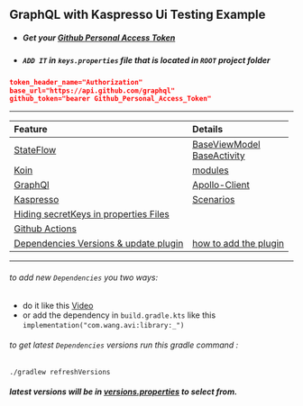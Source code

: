 

**GraphQL with Kaspresso Ui Testing Example**
---

- ##### Get your [Github Personal Access Token](https://github.com/settings/tokens) 

- ##### `ADD IT` in `keys.properties` file that is located in `ROOT` project folder 

``` json
token_header_name="Authorization"
base_url="https://api.github.com/graphql"
github_token="bearer Github_Personal_Access_Token"
```

---

| Feature             |  Details                         |
:---------------------|:----------------------------------
| [StateFlow](https://developer.android.com/kotlin/flow/stateflow-and-sharedflow#stateflow) | [BaseViewModel](https://github.com/EsmaeelNabilM/graphql-kaspresso/blob/master/app/src/main/java/com/example/graphspresso/ui/base/BaseViewModel.kt#L14) <br> [BaseActivity](https://github.com/EsmaeelNabilM/graphql-kaspresso/blob/master/app/src/main/java/com/example/graphspresso/ui/base/BaseActivity.kt#L58) |
|[Koin](https://insert-koin.io/docs/quickstart/android)|[modules](https://github.com/EsmaeelNabilM/graphql-kaspresso/tree/master/app/src/main/java/com/example/graphspresso/di)|
|[GraphQl](https://www.apollographql.com/docs/android/)|[Apollo-Client](https://github.com/EsmaeelNabilM/graphql-kaspresso/blob/master/app/src/main/java/com/example/graphspresso/di/KoinModule.kt#L29)|
|[Kaspresso](https://github.com/KasperskyLab/Kaspresso)|[Scenarios](https://github.com/EsmaeelNabilM/graphql-kaspresso/tree/master/app/src/androidTest/java/com/example/graphspresso/ui/scenarios)|
|[Hiding secretKeys in properties Files](https://github.com/EsmaeelNabilM/graphql-kaspresso/blob/master/app/build.gradle.kts#L42)|
|[Github Actions](https://github.com/EsmaeelNabilM/graphql-kaspresso/tree/master/.github/workflows)|
|[Dependencies Versions & update plugin](https://github.com/jmfayard/refreshVersions)|[how to add the plugin](https://github.com/EsmaeelNabilM/graphql-kaspresso/blob/master/settings.gradle.kts)|

---
###### to add new `Dependencies` you two ways:
- do it like this [Video](https://youtu.be/VhYERonB8co)
- or add the dependency in `build.gradle.kts` like this  
```implementation("com.wang.avi:library:_")```
###### to get latest `Dependencies` versions run this gradle command :
```
./gradlew refreshVersions
```
##### latest versions will be in [versions.properties](https://github.com/EsmaeelNabilM/graphql-kaspresso/blob/master/versions.properties) to select from.
